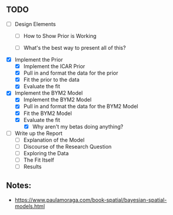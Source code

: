 ## TODO

- [ ] Design Elements
    - [ ] How to Show Prior is Working
    - [ ] What's the best way to present all of this?
    

- [x] Implement the Prior
    - [x] Implement the ICAR Prior
    - [x] Pull in and format the data for the prior
    - [x] Fit the prior to the data
    - [x] Evaluate the fit
- [x] Implement the BYM2 Model 
    - [x] Implement the BYM2 Model
    - [x] Pull in and format the data for the BYM2 Model
    - [x] Fit the BYM2 Model
    - [x] Evaluate the fit
        - [x] Why aren't my betas doing anything?
- [ ] Write up the Report
    - [ ] Explanation of the Model
    - [ ] Discourse of the Research Question
    - [ ] Exploring the Data
    - [ ] The Fit Itself
    - [ ] Results

## Notes:

- https://www.paulamoraga.com/book-spatial/bayesian-spatial-models.html
